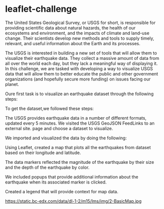 # leaflet-challenge

The United States Geological Survey, or USGS for short, is responsible for providing scientific data about natural hazards, the health of our ecosystems and environment, and the impacts of climate and land-use change. Their scientists develop new methods and tools to supply timely, relevant, and useful information about the Earth and its processes.

The USGS is interested in building a new set of tools that will allow them to visualize their earthquake data. They collect a massive amount of data from all over the world each day, but they lack a meaningful way of displaying it. In this challenge, we are tasked with developing a way to visualize USGS data that will allow them to better educate the public and other government organizations (and hopefully secure more funding) on issues facing our planet.

Oure first task is to visualize an earthquake dataset through the following steps:

 To get the dataset,we followed these steps:

The USGS provides earthquake data in a number of different formats, updated every 5 minutes. We visited the USGS GeoJSON FeedLinks to an external site. page and choose a dataset to visualize. 

 We imported  and visualized the data by doing the following:

Using Leaflet, created a map that plots all the earthquakes from  dataset based on their longitude and latitude.

The data markers  reflected the magnitude of the earthquake by their size and the depth of the earthquake by color. 

We included popups that provide additional information about the earthquake when its associated marker is clicked.

Created a legend that will provide context for  map data.

https://static.bc-edx.com/data/dl-1-2/m15/lms/img/2-BasicMap.jpg

